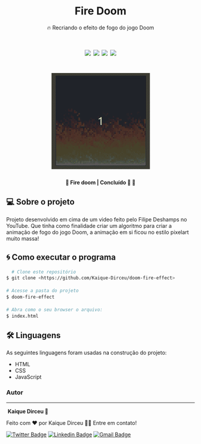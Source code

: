 <h1 align="center"> Fire Doom </h1>

<p align="center">🔥 Recriando o efeito de fogo do jogo Doom</p>

<h1 align="center">
  <img src="https://img.shields.io/bower/l/f" />
  <img src="https://img.shields.io/github/stars/Kaique-Dirceu/doom-fire-effect" />
  <img src="https://img.shields.io/github/forks/Kaique-Dirceu/doom-fire-effect" />
  <img src="https://img.shields.io/github/issues/Kaique-Dirceu/doom-fire-effect" />
</h1>

<h1 align="center">
  <img alt="fire" title="fire" src="./img/fire_doom.gif" />
</h1>

<h4 align="center"> 
	🚧  Fire doom | Concluído 🚀 🚧
</h4>

## 💻 Sobre o projeto

Projeto desenvolvido em cima de um video feito pelo Filipe Deshamps no YouTube. Que tinha como finalidade criar um algoritmo para
criar a animação de fogo do jogo Doom, a animação em si ficou no estilo pixelart muito massa!

## 🌀 Como executar o programa

```bash
  # Clone este repositório
$ git clone <https://github.com/Kaique-Dirceu/doom-fire-effect>

# Acesse a pasta do projeto 
$ doom-fire-effect

# Abra como o seu browser o arquivo:
$ index.html

```


## 🛠 Linguagens 

As seguintes linguagens foram usadas na construção do projeto:

-  HTML
-  CSS
-  JavaScript



### Autor
---
<a>
 <img style="border-radius: 50%;" src="https://avatars2.githubusercontent.com/u/62772972?s=460&u=10fdf31e61b1c2a2c0d556123a91d1e486cb567a&v=4" width="100px;" alt=""/>
<b>Kaique Dirceu 🚀</b>

Feito com ❤️ por Kaique Dirceu 👋🏽 Entre em contato!

[![Twitter Badge](https://img.shields.io/badge/-@Kaique_dirceu-1ca0f1?style=flat-square&labelColor=1ca0f1&logo=twitter&logoColor=white&link=https://twitter.com/Kaique_dirceu)](https://twitter.com/Kaique_dirceu)  [![Linkedin Badge](https://img.shields.io/badge/-Kaique-blue?style=flat-square&logo=Linkedin&logoColor=white&link=https://www.linkedin.com/in/kaique-dirceu-8863731a6/)](https://www.linkedin.com/in/kaique-dirceu-8863731a6/)   [![Gmail Badge](https://img.shields.io/badge/-dirceukaique@gmail.com-c14438?style=flat-square&logo=Gmail&logoColor=white&link=mailto:dirceukaique@gmail.com)](mailto:dirceukaique@gmail.com)
